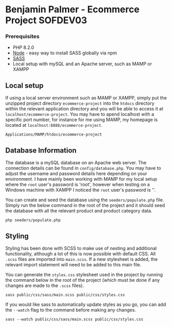 # Benjamin Palmer - Ecommerce Project SOFDEV03

### Prerequisites

- PHP 8.2.0
- [Node](https://nodejs.org/en/download) - easy way to install SASS globally via npm
- [SASS](https://sass-lang.com/install/)
- Local setup with mySQL and an Apache server, such as MAMP or XAMPP

## Local setup

If using a local server environment such as MAMP or XAMPP, simply put the unzipped project directory `ecommerce-project` into the `htdocs` directory within the relevant application directory and you will be able to access it at `localhost/ecommerce-project`. You may have to apend localhost with a specific port number, for instance for me using MAMP, my homepage is located at `localhost:8888/ecommerce-project`.

```
Applications/MAMP/htdocs/ecommerce-project
```

## Database Information

The database is a mySQL database on an Apache web server. The connection details can be found in `config/database.php`. You may have to adjust the username and password details here depending on your environment. I have mainly been working with MAMP for my local setup where the `root` user's password is 'root', however when testing on a Windows machine with XAMPP I noticed the `root` user's password is ''.

You can create and seed the database using the `seeders/populate.php` file. Simply run the below command in the root of the project and it should seed the database with all the relevant product and product category data.

```
php seeders/populate.php
```

## Styling

Styling has been done with SCSS to make use of nesting and additional functionality, although a lot of this is now possible with default CSS. All `.scss` files are imported into `main.scss`. If a new stylesheet is added, the relevant import statement will need to be added to this main file.

You can generate the `styles.css` stylesheet used in the project by running the command below in the root of the project (which must be done if any changes are made to the `.scss` files).

```
sass public/css/sass/main.scss public/css/styles.css
```

If you would like sass to automatically update styles as you go, you can add the `--watch` flag to the command before making any changes.

```
sass --watch public/css/sass/main.scss public/css/styles.css
```
